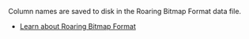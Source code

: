 Column names are saved to disk in the Roaring Bitmap Format data file.

* [Learn about Roaring Bitmap Format](/docs/concepts/concept-roaring-bitmap-format)
